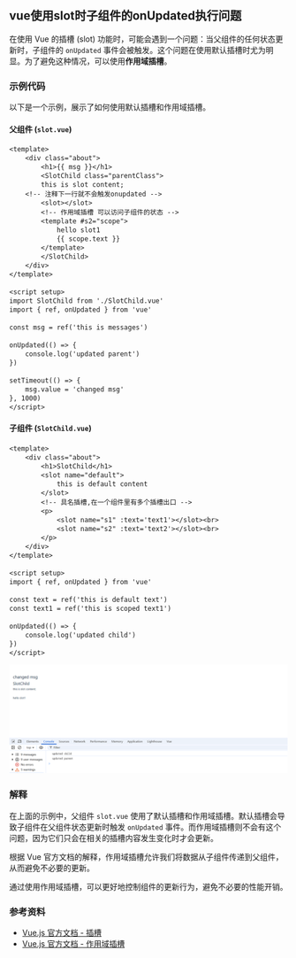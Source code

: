 ## vue使用slot时子组件的onUpdated执行问题

在使用 Vue 的插槽 (slot) 功能时，可能会遇到一个问题：当父组件的任何状态更新时，子组件的 `onUpdated` 事件会被触发。这个问题在使用默认插槽时尤为明显。为了避免这种情况，可以使用**作用域插槽**。

### 示例代码

以下是一个示例，展示了如何使用默认插槽和作用域插槽。

#### 父组件 (`slot.vue`)

```vue
<template>
    <div class="about">
        <h1>{{ msg }}</h1>
        <SlotChild class="parentClass">
        this is slot content; 
    <!-- 注释下一行就不会触发onupdated -->
        <slot></slot>
        <!-- 作用域插槽 可以访问子组件的状态 -->
        <template #s2="scope">
            hello slot1 
            {{ scope.text }}
        </template>
        </SlotChild>
    </div>
</template>

<script setup>
import SlotChild from './SlotChild.vue'
import { ref, onUpdated } from 'vue'

const msg = ref('this is messages')

onUpdated(() => {
    console.log('updated parent')
})

setTimeout(() => {
    msg.value = 'changed msg'
}, 1000)
</script>
```

#### 子组件 (`SlotChild.vue`)

```vue
<template>
    <div class="about">
        <h1>SlotChild</h1>
        <slot name="default">
            this is default content
        </slot>
        <!-- 具名插槽,在一个组件里有多个插槽出口 -->
        <p>
            <slot name="s1" :text='text1'></slot><br>
            <slot name="s2" :text='text2'></slot><br>
        </p>
    </div>
</template>

<script setup>
import { ref, onUpdated } from 'vue'

const text = ref('this is default text')
const text1 = ref('this is scoped text1')

onUpdated(() => {
    console.log('updated child')
})
</script>
```
![alt text](image.png)

### 解释

在上面的示例中，父组件 `slot.vue` 使用了默认插槽和作用域插槽。默认插槽会导致子组件在父组件状态更新时触发 `onUpdated` 事件。而作用域插槽则不会有这个问题，因为它们只会在相关的插槽内容发生变化时才会更新。

根据 Vue 官方文档的解释，作用域插槽允许我们将数据从子组件传递到父组件，从而避免不必要的更新。

通过使用作用域插槽，可以更好地控制组件的更新行为，避免不必要的性能开销。

### 参考资料

- [Vue.js 官方文档 - 插槽](https://v3.vuejs.org/guide/component-slots.html)
- [Vue.js 官方文档 - 作用域插槽](https://v3.vuejs.org/guide/component-slots.html#scoped-slots)

